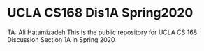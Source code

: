 # UCLA CS168 Dis1A Spring2020
TA: Ali Hatamizadeh 
This is the public repository for UCLA CS 168 Discussion Section 1A in Spring 2020 
